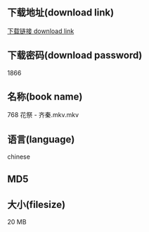 ## 下载地址(download link)
[下载链接 download link](https://tutu365.netlify.app/?s=768+%E8%8A%B1%E7%A5%AD+-+%E9%BD%90%E7%A7%A6.mkv)

## 下载密码(download password)
1866

## 名称(book name)
768 花祭 - 齐秦.mkv.mkv

## 语言(language)
chinese

## MD5


## 大小(filesize)
20 MB
